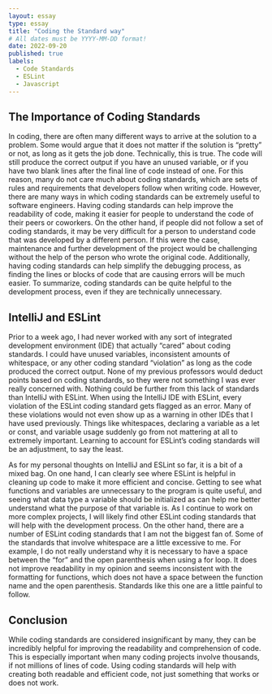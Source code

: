 ```yaml
---
layout: essay
type: essay
title: "Coding the Standard way"
# All dates must be YYYY-MM-DD format!
date: 2022-09-20
published: true
labels:
  - Code Standards
  - ESLint
  - Javascript
---
```


## The Importance of Coding Standards
 
In coding, there are often many different ways to arrive at the solution to a problem. Some would argue that it does not matter if the solution is “pretty” or not, as long as it gets the job done. Technically, this is true. The code will still produce the correct output if you have an unused variable, or if you have two blank lines after the final line of code instead of one. For this reason, many do not care much about coding standards, which are sets of rules and requirements that developers follow when writing code. However, there are many ways in which coding standards can be extremely useful to software engineers. Having coding standards can help improve the readability of code, making it easier for people to understand the code of their peers or coworkers. On the other hand, if people did not follow a set of coding standards, it may be very difficult for a person to understand code that was developed by a different person. If this were the case, maintenance and further development of the project would be challenging without the help of the person who wrote the original code. Additionally, having coding standards can help simplify the debugging process, as finding the lines or blocks of code that are causing errors will be much easier. To summarize, coding standards can be quite helpful to the development process, even if they are technically unnecessary. 

## IntelliJ and ESLint

Prior to a week ago, I had never worked with any sort of integrated development environment (IDE) that actually “cared” about coding standards. I could have unused variables, inconsistent amounts of whitespace, or any other coding standard “violation” as long as the code produced the correct output. None of my previous professors would deduct points based on coding standards, so they were not something I was ever really concerned with. Nothing could be further from this lack of standards than IntelliJ with ESLint. When using the IntelliJ IDE with ESLint, every violation of the ESLint coding standard gets flagged as an error. Many of these violations would not even show up as a warning in other IDEs that I have used previously. Things like whitespaces, declaring a variable as a let or const, and variable usage suddenly go from not mattering at all to extremely important. Learning to account for ESLint’s coding standards will be an adjustment, to say the least. 

As for my personal thoughts on IntelliJ and ESLint so far, it is a bit of a mixed bag. On one hand, I can clearly see where ESLint is helpful in cleaning up code to make it more efficient and concise. Getting to see what functions and variables are unnecessary to the program is quite useful, and seeing what data type a variable should be initialized as can help me better understand what the purpose of that variable is. As I continue to work on more complex projects, I will likely find other ESLint coding standards that will help with the development process. On the other hand, there are a number of ESLint coding standards that I am not the biggest fan of. Some of the standards that involve whitespace are a little excessive to me. For example, I do not really understand why it is necessary to have a space between the “for” and the open parenthesis when using a for loop. It does not improve readability in my opinion and seems inconsistent with the formatting for functions, which does not have a space between the function name and the open parenthesis. Standards like this one are a little painful to follow. 

## Conclusion

While coding standards are considered insignificant by many, they can be incredibly helpful for improving the readability and comprehension of code. This is especially important when many coding projects involve thousands, if not millions of lines of code. Using coding standards will help with creating both readable and efficient code, not just something that works or does not work. 
